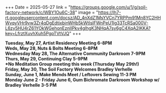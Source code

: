 +++
Date = 2025-05-27
link = "https://groups.google.com/u/1/g/soil-factory-network/c/WBY1Ou6C-38"
image = "https://lh7-rt.googleusercontent.com/docsz/AD_4nXdZ1MsYVCn7YRPPm91Mn8YC2HHWvqyVHr9vw3Zr4qDgEdtixbinWHb5kWtIslFWnPeU1Ig33TcRSa000V-L6zy5HU4rZ61YOkWGehonEznlIPkv4glhgK3NHqA7sy6gC4XqA2IKKA?key=LfrztXuvhXuh5PgpTVtVJQ"
+++

  
**Tuesday, May 27, Artist Residency Meeting 6-8PM**  
**Weds, May 28, Nuts & Bolts Meeting  6-8PM**  
**Wednesday May 28, The Alternative Community Darkroom 7-9PM**  
**Thurs, May 29, Continuing Clay 5-9PM**  
**\*No Meditation Group meeting this week (Thursday May 29th\!)**  
**Friday, May 30, The Soil Factory Welcomes Bradley Verhelle**  
**Sunday, June 1, Make Mends Meet / Leftovers Sewing 11-3 PM**  
**Monday June 2 \- Friday June 6, Gum Bichromate Darkroom Workshop w/ Bradley Verhelle 3-5 PM** 



<!--more--\>
